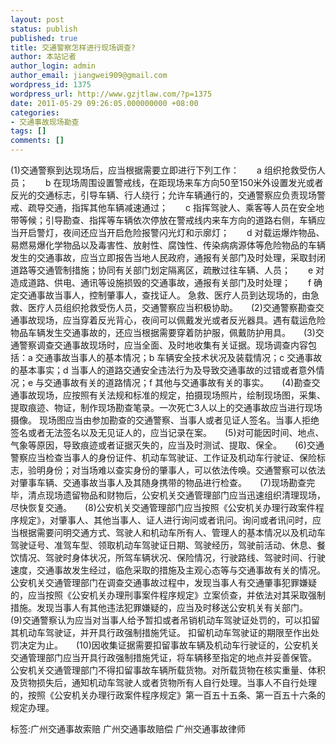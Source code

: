 ```yaml
---
layout: post
status: publish
published: true
title: 交通警察怎样进行现场调查?
author: 本站记者
author_login: admin
author_email: jiangwei909@gmail.com
wordpress_id: 1375
wordpress_url: http://www.gzjtlaw.com/?p=1375
date: 2011-05-29 09:26:05.000000000 +08:00
categories:
- 交通事故现场勘查
tags: []
comments: []
---
```

(1)交通警察到达现场后，应当根据需要立即进行下列工作：　　a 组织抢救受伤人员；　　b 在现场周围设置警戒线，在距现场来车方向50至150米外设置发光或者反光的交通标志，引导车辆、行人绕行；允许车辆通行的，交通警察应负责现场警戒、疏导交通，指挥其他车辆减速通过；　　c 指挥驾驶人、乘客等人员在安全地带等候；引导勘查、指挥等车辆依次停放在警戒线内来车方向的道路右侧，车辆应当开启警灯，夜间还应当开启危险报警闪光灯和示廓灯；　　d 对载运爆炸物品、易燃易爆化学物品以及毒害性、放射性、腐蚀性、传染病病源体等危险物品的车辆发生的交通事故，应当立即报告当地人民政府，通报有关部门及时处理，采取封闭道路等交通管制措施；协同有关部门划定隔离区，疏散过往车辆、人员；　　e 对造成道路、供电、通讯等设施损毁的交通事故，通报有关部门及时处理；　　f 确定交通事故当事人，控制肇事人，查找证人。 急救、医疗人员到达现场的，由急救、医疗人员组织抢救受伤人员，交通警察应当积极协助。　　(2)交通警察勘查交通事故现场，应当穿着反光背心，夜间可以佩戴发光或者反光器具。遇有载运危险物品车辆发生交通事故的，还应当根据需要穿着防护服，佩戴防护用具。　　(3)交通警察调查交通事故现场时，应当全面、及时地收集有关证据。现场调查内容包括：a 交通事故当事人的基本情况；b 车辆安全技术状况及装载情况；c 交通事故的基本事实；d 当事人的道路交通安全违法行为及导致交通事故的过错或者意外情况；e 与交通事故有关的道路情况；f 其他与交通事故有关的事实。　　(4)勘查交通事故现场，应按照有关法规和标准的规定，拍摄现场照片，绘制现场图，采集、提取痕迹、物证，制作现场勘查笔录。一次死亡3人以上的交通事故应当进行现场摄像。 现场图应当由参加勘查的交通警察、当事人或者见证人签名。当事人拒绝签名或者无法签名以及无见证人的，应当记录在案。　　(5)对可能因时间、地点、气象等原因，导致痕迹或者证据灭失的，应当及时测试、提取、保全。　　(6)交通警察应当检查当事人的身份证件、机动车驾驶证、工作证及机动车行驶证、保险标志，验明身份；对当场难以查实身份的肇事人，可以依法传唤。交通警察可以依法对肇事车辆、交通事故当事人及其随身携带的物品进行检查。　　(7)现场勘查完毕，清点现场遗留物品和财物后，公安机关交通管理部门应当迅速组织清理现场，尽快恢复交通。　　(8)公安机关交通管理部门应当按照《公安机关办理行政案件程序规定》，对肇事人、其他当事人、证人进行询问或者讯问。询问或者讯问时，应当根据需要问明交通方式、驾驶人和机动车所有人、管理人的基本情况以及机动车驾驶证号、准驾车型、领取机动车驾驶证日期、驾驶经历，驾驶前活动、休息、餐饮情况、驾驶时身体状况，所驾车辆状况、保险情况，行驶路线、驾驶时间、行驶速度，交通事故发生经过，临危采取的措施及主观心态等与交通事故有关的情况。　　公安机关交通管理部门在调查交通事故过程中，发现当事人有交通肇事犯罪嫌疑的，应当按照《公安机关办理刑事案件程序规定》立案侦查，并依法对其采取强制措施。发现当事人有其他违法犯罪嫌疑的，应当及时移送公安机关有关部门。　　(9)交通警察认为应当对当事人给予暂扣或者吊销机动车驾驶证处罚的，可以扣留其机动车驾驶证，并开具行政强制措施凭证。 扣留机动车驾驶证的期限至作出处罚决定为止。　　(10)因收集证据需要扣留事故车辆及机动车行驶证的，公安机关交通管理部门应当开具行政强制措施凭证，将车辆移至指定的地点并妥善保管。 公安机关交通管理部门不得扣留事故车辆所载货物。对所载货物在核实重量、体积及货物损失后，通知机动车驾驶人或者货物所有人自行处理。当事人不自行处理的，按照《公安机关办理行政案件程序规定》第一百五十五条、第一百五十六条的规定办理。标签:广州交通事故索赔 广州交通事故赔偿 广州交通事故律师
